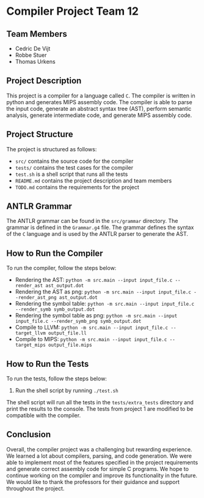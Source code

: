 # Compiler Project Team 12

## Team Members

- Cedric De Vijt
- Robbe Stuer
- Thomas Urkens

## Project Description

This project is a compiler for a language called `C`. The compiler is written in python and generates MIPS assembly
code. The compiler is able to parse the input code, generate an abstract syntax tree (AST), perform semantic analysis,
generate intermediate code, and generate MIPS assembly code. 

## Project Structure

The project is structured as follows:

- `src/` contains the source code for the compiler
- `tests/` contains the test cases for the compiler
- `test.sh` is a shell script that runs all the tests
- `README.md` contains the project description and team members
- `TODO.md` contains the requirements for the project

## ANTLR Grammar

The ANTLR grammar can be found in the `src/grammar` directory. The grammar is defined in the `Grammar.g4` file. The
grammar defines the syntax of the `C` language and is used by the ANTLR parser to generate the AST.

## How to Run the Compiler

To run the compiler, follow the steps below:

- Rendering the AST:
  `python -m src.main --input input_file.c --render_ast ast_output.dot`
- Rendering the AST as png:
  `python -m src.main --input input_file.c --render_ast_png ast_output.dot`
- Rendering the symbol table:
  `python -m src.main --input input_file.c --render_symb symb_output.dot`
- Rendering the symbol table as png:
  `python -m src.main --input input_file.c --render_symb_png symb_output.dot`
- Compile to LLVM:
  `python -m src.main --input input_file.c --target_llvm output_file.ll`
- Compile to MIPS:
  `python -m src.main --input input_file.c --target_mips output_file.mips`

## How to Run the Tests

To run the tests, follow the steps below:

1. Run the shell script by running `./test.sh`

The shell script will run all the tests in the `tests/extra_tests` directory and print the results to the console. The tests from
project 1 are modified to be compatible with the compiler.

## Conclusion

Overall, the compiler project was a challenging but rewarding experience. We learned a lot about compilers, parsing, and
code generation. We were able to implement most of the features specified in the project requirements and generate
correct assembly code for simple C programs. We hope to continue working on the compiler and improve its functionality
in the future. We would like to thank the professors for their guidance and support throughout the project.